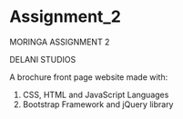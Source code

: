 # Assignment_2

MORINGA ASSIGNMENT 2

DELANI STUDIOS

A brochure front page website made with:

1) CSS, HTML and JavaScript Languages
2) Bootstrap Framework and jQuery library
